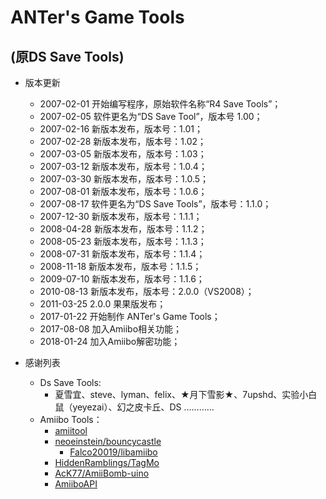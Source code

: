 # ANTer's Game Tools
## (原DS Save Tools)
* 版本更新
	* 2007-02-01 开始编写程序，原始软件名称“R4 Save Tools”；
	* 2007-02-05 软件更名为“DS Save Tool”，版本号 1.00；
	* 2007-02-16 新版本发布，版本号：1.01；
	* 2007-02-28 新版本发布，版本号：1.02；
	* 2007-03-05 新版本发布，版本号：1.03；
	* 2007-03-12 新版本发布，版本号：1.0.4；
	* 2007-03-30 新版本发布，版本号：1.0.5；
	* 2007-08-01 新版本发布，版本号：1.0.6；
	* 2007-08-17 软件更名为“DS Save Tools”，版本号：1.1.0；
	* 2007-12-30 新版本发布，版本号：1.1.1；
	* 2008-04-28 新版本发布，版本号：1.1.2；
	* 2008-05-23 新版本发布，版本号：1.1.3；
	* 2008-07-31 新版本发布，版本号：1.1.4；
	* 2008-11-18 新版本发布，版本号：1.1.5；
	* 2009-07-10 新版本发布，版本号：1.1.6；
	* 2010-08-13 新版本发布，版本号：2.0.0（VS2008）；
	* 2011-03-25 2.0.0 果果版发布；
	* 2017-01-22 开始制作 ANTer's Game Tools；
	* 2017-08-08 加入Amiibo相关功能；
	* 2018-01-24 加入Amiibo解密功能；
	
* 感谢列表
	* Ds Save Tools:
		* 夏雪宜、steve、lyman、felix、★月下雪影★、7upshd、实验小白鼠（yeyezai）、幻之皮卡丘、DS …………
	* Amiibo Tools：
	  * [amiitool](https://github.com/socram8888/amiitool)
	  * [neoeinstein/bouncycastle](https://github.com/neoeinstein/bouncycastle)
          * [Falco20019/libamiibo](https://github.com/Falco20019/libamiibo)
	  * [HiddenRamblings/TagMo](https://github.com/HiddenRamblings/TagMo)
	  * [AcK77/AmiiBomb-uino](https://github.com/AcK77/AmiiBomb-uino)
	  * [AmiiboAPI](https://github.com/N3evin/AmiiboAPI)
